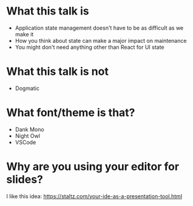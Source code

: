 # What this talk is

- Application state management doesn't have to be as difficult as we make it
- How you think about state can make a major impact on maintenance
- You might don't need anything other than React for UI state

# What this talk is not

- Dogmatic

# What font/theme is that?

- Dank Mono
- Night Owl
- VSCode

# Why are you using your editor for slides?

I like this idea: https://staltz.com/your-ide-as-a-presentation-tool.html
